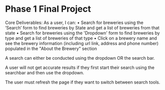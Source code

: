 # Phase 1 Final Project
Core Deliverables:
As a user, I can:
•	Search for breweries using the ‘Search’ form to find breweries by State and get a list of breweries from that state
•	Search for breweries using the 'Dropdown' form to find breweries by type and get a list of breweries of that type
•	Click on a brewery name and see the brewery information (including url link, address and phone number) populated in the "About the Brewery" section

A search can either be conducted using the dropdown OR the search bar.

A user will not get accurate results if they first start their search using the searchbar and then use the dropdown. 

The user must refresh the page if they want to switch between search tools.
